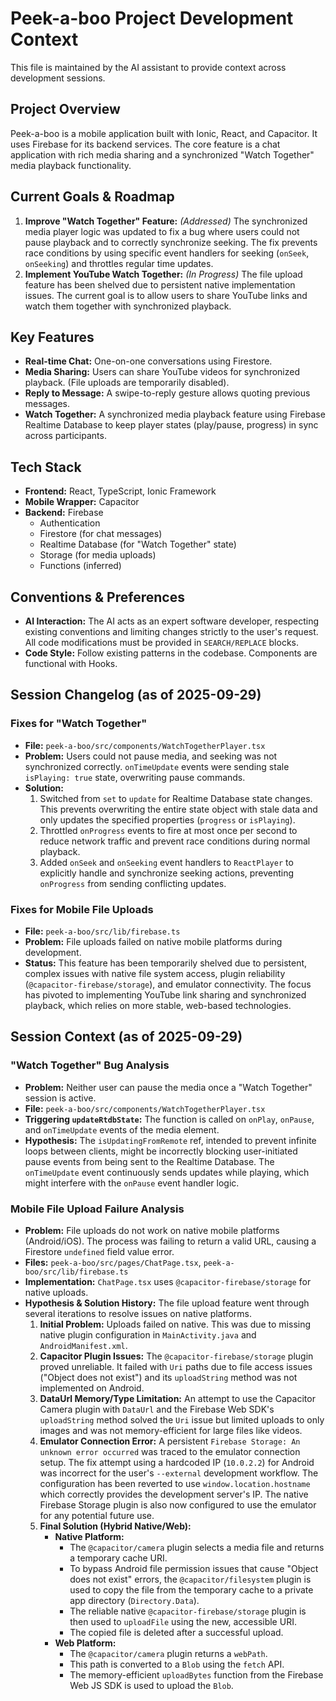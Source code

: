# Peek-a-boo Project Development Context

This file is maintained by the AI assistant to provide context across development sessions.

## Project Overview

Peek-a-boo is a mobile application built with Ionic, React, and Capacitor. It uses Firebase for its backend services. The core feature is a chat application with rich media sharing and a synchronized "Watch Together" media playback functionality.

## Current Goals & Roadmap

1.  **Improve "Watch Together" Feature:** *(Addressed)* The synchronized media player logic was updated to fix a bug where users could not pause playback and to correctly synchronize seeking. The fix prevents race conditions by using specific event handlers for seeking (`onSeek`, `onSeeking`) and throttles regular time updates.
2.  **Implement YouTube Watch Together:** *(In Progress)* The file upload feature has been shelved due to persistent native implementation issues. The current goal is to allow users to share YouTube links and watch them together with synchronized playback.

## Key Features

-   **Real-time Chat:** One-on-one conversations using Firestore.
-   **Media Sharing:** Users can share YouTube videos for synchronized playback. (File uploads are temporarily disabled).
-   **Reply to Message:** A swipe-to-reply gesture allows quoting previous messages.
-   **Watch Together:** A synchronized media playback feature using Firebase Realtime Database to keep player states (play/pause, progress) in sync across participants.

## Tech Stack

-   **Frontend:** React, TypeScript, Ionic Framework
-   **Mobile Wrapper:** Capacitor
-   **Backend:** Firebase
    -   Authentication
    -   Firestore (for chat messages)
    -   Realtime Database (for "Watch Together" state)
    -   Storage (for media uploads)
    -   Functions (inferred)

## Conventions & Preferences

-   **AI Interaction:** The AI acts as an expert software developer, respecting existing conventions and limiting changes strictly to the user's request. All code modifications must be provided in `SEARCH/REPLACE` blocks.
-   **Code Style:** Follow existing patterns in the codebase. Components are functional with Hooks.

## Session Changelog (as of 2025-09-29)

### Fixes for "Watch Together"

-   **File:** `peek-a-boo/src/components/WatchTogetherPlayer.tsx`
-   **Problem:** Users could not pause media, and seeking was not synchronized correctly. `onTimeUpdate` events were sending stale `isPlaying: true` state, overwriting pause commands.
-   **Solution:**
    1.  Switched from `set` to `update` for Realtime Database state changes. This prevents overwriting the entire state object with stale data and only updates the specified properties (`progress` or `isPlaying`).
    2.  Throttled `onProgress` events to fire at most once per second to reduce network traffic and prevent race conditions during normal playback.
    3.  Added `onSeek` and `onSeeking` event handlers to `ReactPlayer` to explicitly handle and synchronize seeking actions, preventing `onProgress` from sending conflicting updates.

### Fixes for Mobile File Uploads

-   **File:** `peek-a-boo/src/lib/firebase.ts`
-   **Problem:** File uploads failed on native mobile platforms during development.
-   **Status:** This feature has been temporarily shelved due to persistent, complex issues with native file system access, plugin reliability (`@capacitor-firebase/storage`), and emulator connectivity. The focus has pivoted to implementing YouTube link sharing and synchronized playback, which relies on more stable, web-based technologies.

## Session Context (as of 2025-09-29)

### "Watch Together" Bug Analysis

-   **Problem:** Neither user can pause the media once a "Watch Together" session is active.
-   **File:** `peek-a-boo/src/components/WatchTogetherPlayer.tsx`
-   **Triggering `updateRtdbState`:** The function is called on `onPlay`, `onPause`, and `onTimeUpdate` events of the media element.
-   **Hypothesis:** The `isUpdatingFromRemote` ref, intended to prevent infinite loops between clients, might be incorrectly blocking user-initiated pause events from being sent to the Realtime Database. The `onTimeUpdate` event continuously sends updates while playing, which might interfere with the `onPause` event handler logic.

### Mobile File Upload Failure Analysis

-   **Problem:** File uploads do not work on native mobile platforms (Android/iOS). The process was failing to return a valid URL, causing a Firestore `undefined` field value error.
-   **Files:** `peek-a-boo/src/pages/ChatPage.tsx`, `peek-a-boo/src/lib/firebase.ts`
-   **Implementation:** `ChatPage.tsx` uses `@capacitor-firebase/storage` for native uploads.
-   **Hypothesis & Solution History:** The file upload feature went through several iterations to resolve issues on native platforms.
    1.  **Initial Problem:** Uploads failed on native. This was due to missing native plugin configuration in `MainActivity.java` and `AndroidManifest.xml`.
    2.  **Capacitor Plugin Issues:** The `@capacitor-firebase/storage` plugin proved unreliable. It failed with `Uri` paths due to file access issues ("Object does not exist") and its `uploadString` method was not implemented on Android.
    3.  **DataUrl Memory/Type Limitation:** An attempt to use the Capacitor Camera plugin with `DataUrl` and the Firebase Web SDK's `uploadString` method solved the `Uri` issue but limited uploads to only images and was not memory-efficient for large files like videos.
    4.  **Emulator Connection Error:** A persistent `Firebase Storage: An unknown error occurred` was traced to the emulator connection setup. The fix attempt using a hardcoded IP (`10.0.2.2`) for Android was incorrect for the user's `--external` development workflow. The configuration has been reverted to use `window.location.hostname` which correctly provides the development server's IP. The native Firebase Storage plugin is also now configured to use the emulator for any potential future use.
    5.  **Final Solution (Hybrid Native/Web):**
        *   **Native Platform:**
            *   The `@capacitor/camera` plugin selects a media file and returns a temporary cache URI.
            *   To bypass Android file permission issues that cause "Object does not exist" errors, the `@capacitor/filesystem` plugin is used to copy the file from the temporary cache to a private app directory (`Directory.Data`).
            *   The reliable native `@capacitor-firebase/storage` plugin is then used to `uploadFile` using the new, accessible URI.
            *   The copied file is deleted after a successful upload.
        *   **Web Platform:**
            *   The `@capacitor/camera` plugin returns a `webPath`.
            *   This path is converted to a `Blob` using the `fetch` API.
            *   The memory-efficient `uploadBytes` function from the Firebase Web JS SDK is used to upload the `Blob`.
